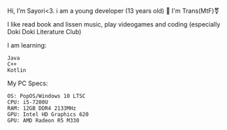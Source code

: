 Hi, I’m Sayori<3. i am a young developer (13 years old) 🫶
I'm Trans(MtF)⚧️

I like read book and lissen music, play videogames and coding (especially Doki Doki Literature Club)

 I am learning:

```
Java
C++
Kotlin
```

My PC Specs:

```
OS: PopOS/Windows 10 LTSC
CPU: i5-7200U
RAM: 12GB DDR4 2133MHz
GPU: Intel HD Graphics 620
GPU: AMD Radeon R5 M330
```
